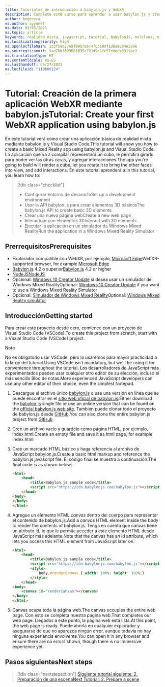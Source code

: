 ```yaml
---
title: Tutoriales de introducción a babylon.js y WebXR
description: Complete este curso para aprender a usar babylon.js y crear una aplicación básica de realidad mixta.
author: bogenera
ms.author: ayyonet
ms.date: 03/05/2021
ms.topic: article
keywords: realidad mixta, javascript, tutorial, BabylonJS, hololens, mixed reality, UWP, Windows 10, WebXR, web envolvente
ms.localizationpriority: high
ms.openlocfilehash: 2d3f59b2769f99a756c4f0c10df1d8a8604a595e
ms.sourcegitcommit: 9ae76b339968f035c703d9c1fe57ddecb33198e3
ms.translationtype: HT
ms.contentlocale: es-ES
ms.lasthandoff: 05/27/2021
ms.locfileid: "110600124"
---
```

# <a name="tutorial-create-your-first-webxr-application-using-babylonjs"></a><span data-ttu-id="f2c8d-104">Tutorial: Creación de la primera aplicación WebXR mediante babylon.js</span><span class="sxs-lookup"><span data-stu-id="f2c8d-104">Tutorial: Create your first WebXR application using babylon.js</span></span>

<span data-ttu-id="f2c8d-105">En este tutorial verá cómo crear una aplicación básica de realidad mixta mediante babylon.js y Visual Studio Code.</span><span class="sxs-lookup"><span data-stu-id="f2c8d-105">This tutorial will show you how to create a basic Mixed Reality app using babylon.js and Visual Studio Code.</span></span> <span data-ttu-id="f2c8d-106">La aplicación que va a compilar representará un cubo, le permitirá girarlo para poder ver las otras caras, y agregar interacciones.</span><span class="sxs-lookup"><span data-stu-id="f2c8d-106">The app you're going to build will render a cube, let you rotate it to bring the other faces into view, and add interactions.</span></span> <span data-ttu-id="f2c8d-107">En este tutorial aprenderá a:</span><span class="sxs-lookup"><span data-stu-id="f2c8d-107">In this tutorial, you learn how to:</span></span>

> [!div class="checklist"]
> * <span data-ttu-id="f2c8d-108">Configurar entorno de desarrollo</span><span class="sxs-lookup"><span data-stu-id="f2c8d-108">Set up a development environment</span></span>
> * <span data-ttu-id="f2c8d-109">Usar la API babylon.js para crear elementos 3D básicos</span><span class="sxs-lookup"><span data-stu-id="f2c8d-109">The babylon.js API to create basic 3D elements</span></span>  
> * <span data-ttu-id="f2c8d-110">Crear una nueva página web</span><span class="sxs-lookup"><span data-stu-id="f2c8d-110">Create a new web page</span></span>
> * <span data-ttu-id="f2c8d-111">Interactuar con elementos 3D</span><span class="sxs-lookup"><span data-stu-id="f2c8d-111">Interact with 3D elements</span></span>
> * <span data-ttu-id="f2c8d-112">Ejecutar la aplicación en un simulador de Windows Mixed Reality</span><span class="sxs-lookup"><span data-stu-id="f2c8d-112">Run the application in a Windows Mixed Reality Simulator</span></span>

## <a name="prerequisites"></a><span data-ttu-id="f2c8d-113">Prerrequisitos</span><span class="sxs-lookup"><span data-stu-id="f2c8d-113">Prerequisites</span></span>

* <span data-ttu-id="f2c8d-114">Explorador compatible con WebXR, por ejemplo, [Microsoft Edge](../../../../whats-new/new-microsoft-edge.md)</span><span class="sxs-lookup"><span data-stu-id="f2c8d-114">WebXR-supported browser, for example [Microsoft Edge](../../../../whats-new/new-microsoft-edge.md)</span></span>
* <span data-ttu-id="f2c8d-115">[Babylon.js](https://doc.babylonjs.com/divingDeeper/developWithBjs/frameworkVers) 4.2 o superior</span><span class="sxs-lookup"><span data-stu-id="f2c8d-115">[Babylon.js](https://doc.babylonjs.com/divingDeeper/developWithBjs/frameworkVers) 4.2 or higher</span></span>
* [<span data-ttu-id="f2c8d-116">NodeJS</span><span class="sxs-lookup"><span data-stu-id="f2c8d-116">NodeJS</span></span>](https://nodejs.org/)
* <span data-ttu-id="f2c8d-117">Opcional: [Windows 10 Creator Update](https://www.microsoft.com/software-download/windows10) si desea usar un simulador de Windows Mixed Reality</span><span class="sxs-lookup"><span data-stu-id="f2c8d-117">Optional: [Windows 10 Creator Update](https://www.microsoft.com/software-download/windows10) if you want to use a Windows Mixed Reality Simulator</span></span>
* <span data-ttu-id="f2c8d-118">Opcional: [Simulador de Windows Mixed Reality](../../../platform-capabilities-and-apis/using-the-windows-mixed-reality-simulator.md)</span><span class="sxs-lookup"><span data-stu-id="f2c8d-118">Optional: [Windows Mixed Reality simulator](../../../platform-capabilities-and-apis/using-the-windows-mixed-reality-simulator.md)</span></span>

## <a name="getting-started"></a><span data-ttu-id="f2c8d-119">Introducción</span><span class="sxs-lookup"><span data-stu-id="f2c8d-119">Getting started</span></span>

<span data-ttu-id="f2c8d-120">Para crear este proyecto desde cero, comience con un proyecto de Visual Studio Code (VSCode).</span><span class="sxs-lookup"><span data-stu-id="f2c8d-120">To create this project from scratch, start with a Visual Studio Code (VSCode) project.</span></span>

> [!NOTE]
> <span data-ttu-id="f2c8d-121">No es obligatorio usar VSCode, pero lo usaremos para mayor practicidad a lo largo del tutorial.</span><span class="sxs-lookup"><span data-stu-id="f2c8d-121">Using VSCode isn't mandatory, but we'll be using it for convenience throughout the tutorial.</span></span> <span data-ttu-id="f2c8d-122">Los desarrolladores de JavaScript más experimentados pueden usar cualquier otro editor de su elección, incluso el más sencillo Bloc de notas.</span><span class="sxs-lookup"><span data-stu-id="f2c8d-122">More experienced JavaScript developers can use any other editor of their choice, even the simplest Notepad.</span></span>

1. <span data-ttu-id="f2c8d-123">Descargue el archivo único [babylon.js](https://doc.babylonjs.com/divingDeeper/developWithBjs/frameworkVers) o use una versión en línea que se puede encontrar en el [sitio web oficial de babylon.js](https://doc.babylonjs.com/divingDeeper/developWithBjs/frameworkVers).</span><span class="sxs-lookup"><span data-stu-id="f2c8d-123">Either download the [babylon.js](https://doc.babylonjs.com/divingDeeper/developWithBjs/frameworkVers) single file or use an online version that can be found on the [official babylon.js web site](https://doc.babylonjs.com/divingDeeper/developWithBjs/frameworkVers).</span></span> <span data-ttu-id="f2c8d-124">También puede clonar todo el proyecto de babylon.js desde [GitHub](https://github.com/BabylonJS/Babylon.js).</span><span class="sxs-lookup"><span data-stu-id="f2c8d-124">You can also clone the entire babylon.js project from [GitHub](https://github.com/BabylonJS/Babylon.js)</span></span>
1. <span data-ttu-id="f2c8d-125">Cree un archivo vacío y guárdelo como página HTML, por ejemplo, index.html.</span><span class="sxs-lookup"><span data-stu-id="f2c8d-125">Create an empty file and save it as html page, for example index.html</span></span>
1. <span data-ttu-id="f2c8d-126">Cree un marcado HTML básico y haga referencia al archivo de JavaScript babylon.js.</span><span class="sxs-lookup"><span data-stu-id="f2c8d-126">Create a basic html markup and reference the babylon.js javascript file.</span></span> <span data-ttu-id="f2c8d-127">El código final se muestra a continuación:</span><span class="sxs-lookup"><span data-stu-id="f2c8d-127">The final code is as shown below:</span></span>

    ```html
    <html>
        <head>
            <title>Babylon.js sample code</title>
            <script src="https://cdn.babylonjs.com/babylon.js"></script>
        </head>
    <body>
    </body>
    </html>
    ```

1. <span data-ttu-id="f2c8d-128">Agregue un elemento HTML *canvas* dentro del cuerpo para representar el contenido de babylon.js.</span><span class="sxs-lookup"><span data-stu-id="f2c8d-128">Add a *canvas* HTML element inside the body to render the contents of babylon.js.</span></span> <span data-ttu-id="f2c8d-129">Tenga en cuenta que canvas tiene un atributo id, lo que le permite acceder a este elemento HTML desde JavaScript más adelante.</span><span class="sxs-lookup"><span data-stu-id="f2c8d-129">Note that the canvas has an id attribute, which lets you access this HTML element from JavaScript later on.</span></span>

    ```html
    <html>
        <head>
            <title>Babylon.js sample code</title>
            <script src="https://cdn.babylonjs.com/babylon.js"></script>
            <style>
                body,#renderCanvas { width: 100%; height: 100%;}
            </style>
        </head>
    <body>
        <canvas id="renderCanvas"></canvas>
    </body>
    </html>
    ```

1. <span data-ttu-id="f2c8d-130">Canvas ocupa toda la página web.</span><span class="sxs-lookup"><span data-stu-id="f2c8d-130">The canvas occupies the entire web page.</span></span> <span data-ttu-id="f2c8d-131">Con esto se completa nuestra página web.</span><span class="sxs-lookup"><span data-stu-id="f2c8d-131">That completes our web page.</span></span> <span data-ttu-id="f2c8d-132">Llegados a este punto, la página web está lista.</span><span class="sxs-lookup"><span data-stu-id="f2c8d-132">At this point, the web page is ready.</span></span> <span data-ttu-id="f2c8d-133">Puede abrirla en cualquier explorador y asegurarse de que no aparezca ningún error, aunque todavía no hay ninguna experiencia envolvente.</span><span class="sxs-lookup"><span data-stu-id="f2c8d-133">You can open it in any browser and ensure there are no errors shown, though there is no immersive experience yet.</span></span>

## <a name="next-steps"></a><span data-ttu-id="f2c8d-134">Pasos siguientes</span><span class="sxs-lookup"><span data-stu-id="f2c8d-134">Next steps</span></span>

> [!div class="nextstepaction"]
> [<span data-ttu-id="f2c8d-135">Siguiente tutorial siguiente: 2. Preparación de una escena</span><span class="sxs-lookup"><span data-stu-id="f2c8d-135">Next Tutorial: 2. Prepare a scene</span></span>](prepare-scene-02.md)